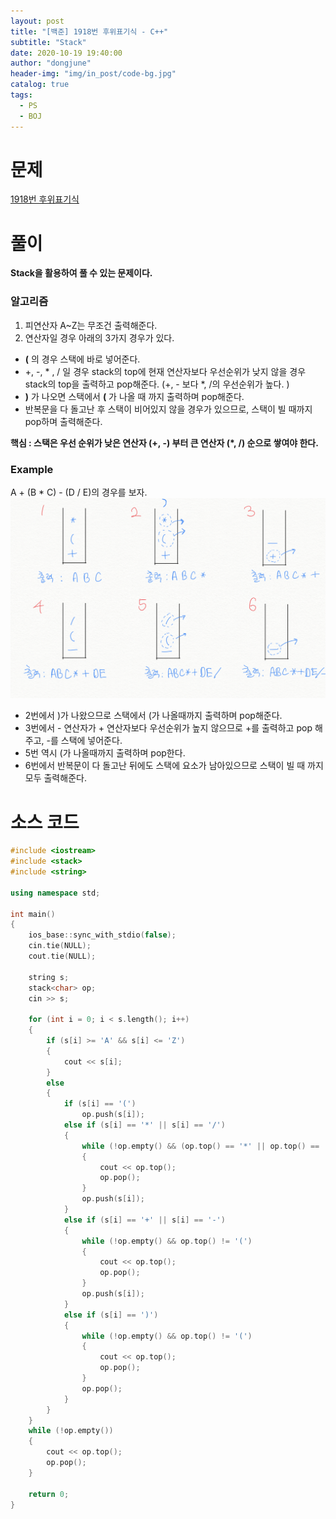 ```yaml
---
layout: post
title: "[백준] 1918번 후위표기식 - C++"
subtitle: "Stack"
date: 2020-10-19 19:40:00
author: "dongjune"
header-img: "img/in_post/code-bg.jpg"
catalog: true
tags:
  - PS
  - BOJ
---
```


# 문제

[1918번 후위표기식](https://www.acmicpc.net/problem/1918)

# 풀이

**Stack을 활용하여 풀 수 있는 문제이다.**

### 알고리즘

1. 피연산자 A~Z는 무조건 출력해준다.
2. 연산자일 경우 아래의 3가지 경우가 있다.

- **(** 의 경우 스택에 바로 넣어준다.
- +, -, \* , / 일 경우 stack의 top에 현재 연산자보다 우선순위가 낮지 않을 경우 stack의 top을 출력하고 pop해준다. (+, - 보다 \*, /의 우선순위가 높다. )
- **)** 가 나오면 스택에서 **(** 가 나올 때 까지 출력하며 pop해준다.
- 반복문을 다 돌고난 후 스택이 비어있지 않을 경우가 있으므로, 스택이 빌 때까지 pop하며 출력해준다.

**핵심 : 스택은 우선 순위가 낮은 연산자 (+, -) 부터 큰 연산자 (\*, /) 순으로 쌓여야 한다.**

### Example

A + (B \* C) - (D / E)의 경우를 보자.  
![1](/assets/img/1918.png)

- 2번에서 )가 나왔으므로 스택에서 (가 나올때까지 출력하며 pop해준다.
- 3번에서 - 연산자가 + 연산자보다 우선순위가 높지 않으므로 +를 출력하고 pop 해주고, -를 스택에 넣어준다.
- 5번 역시 (가 나올때까지 출력하며 pop한다.
- 6번에서 반복문이 다 돌고난 뒤에도 스택에 요소가 남아있으므로 스택이 빌 때 까지 모두 출력해준다.

# 소스 코드

```c++
#include <iostream>
#include <stack>
#include <string>

using namespace std;

int main()
{
    ios_base::sync_with_stdio(false);
    cin.tie(NULL);
    cout.tie(NULL);

    string s;
    stack<char> op;
    cin >> s;

    for (int i = 0; i < s.length(); i++)
    {
        if (s[i] >= 'A' && s[i] <= 'Z')
        {
            cout << s[i];
        }
        else
        {
            if (s[i] == '(')
                op.push(s[i]);
            else if (s[i] == '*' || s[i] == '/')
            {
                while (!op.empty() && (op.top() == '*' || op.top() == '/'))
                {
                    cout << op.top();
                    op.pop();
                }
                op.push(s[i]);
            }
            else if (s[i] == '+' || s[i] == '-')
            {
                while (!op.empty() && op.top() != '(')
                {
                    cout << op.top();
                    op.pop();
                }
                op.push(s[i]);
            }
            else if (s[i] == ')')
            {
                while (!op.empty() && op.top() != '(')
                {
                    cout << op.top();
                    op.pop();
                }
                op.pop();
            }
        }
    }
    while (!op.empty())
    {
        cout << op.top();
        op.pop();
    }

    return 0;
}
```
